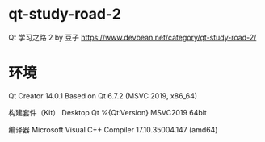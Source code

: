 # qt-study-road-2
Qt 学习之路 2 by 豆子
https://www.devbean.net/category/qt-study-road-2/

# 环境
Qt Creator 14.0.1
Based on Qt 6.7.2 (MSVC 2019, x86_64)

构建套件（Kit）
Desktop Qt %{Qt:Version} MSVC2019 64bit

编译器
Microsoft Visual C++ Compiler 17.10.35004.147 (amd64)

